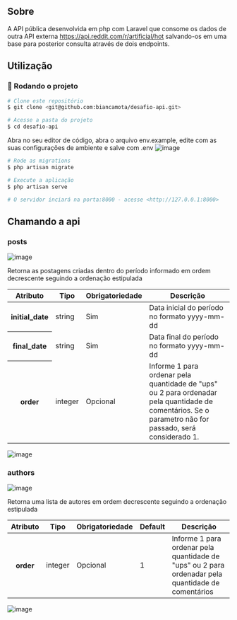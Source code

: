 

## Sobre

A API pública desenvolvida em php com Laravel que consome os dados de outra API externa https://api.reddit.com/r/artificial/hot salvando-os em uma base para posterior consulta através de dois endpoints.

## Utilização

### 🎲 Rodando o projeto

```bash
# Clone este repositório
$ git clone <git@github.com:biancamota/desafio-api.git>

# Acesse a pasta do projeto
$ cd desafio-api
```
Abra no seu editor de código, abra o arquivo env.example, edite com as suas configurações de ambiente e salve com .env
![image](https://user-images.githubusercontent.com/12559964/160451010-2fc84217-572f-4034-92c6-a9f5e57b8d24.png)

```bash
# Rode as migrations
$ php artisan migrate

# Execute a aplicação 
$ php artisan serve

# O servidor inciará na porta:8000 - acesse <http://127.0.0.1:8000>
```
## Chamando a api

### posts

![image](https://user-images.githubusercontent.com/12559964/160456195-cb9e30c9-2736-41ee-aa25-6f794ad08f02.png)

Retorna as postagens criadas dentro do período informado em ordem decrescente seguindo a ordenação estipulada

<table>
  <thead>
    <tr>
      <th>Atributo</th>
      <th>Tipo</th>
      <th>Obrigatoriedade</th>
      <th>Descrição</th>
    </tr>
  </thead>
  <tbody>
    <tr>
      <th>initial_date</th>
      <td>string</td>
      <td>Sim</td>
      <td>Data inicial do período no formato yyyy-mm-dd</td>
    </tr>
    <tr>
      <th>final_date</th>
      <td>string</td>
      <td>Sim</td>
      <td>Data final do período no formato yyyy-mm-dd</td>
    </tr>
    <tr>
      <th>order</th>
      <td>integer</td>
      <td>Opcional</td>
      <td>Informe 1 para ordenar pela quantidade de "ups" ou 2 para ordenadar pela quantidade de comentários. Se o parametro não for passado, será considerado 1.</td>
    </tr>
    
  </tbody>
</table>

![image](https://user-images.githubusercontent.com/12559964/160455337-bb089104-9c66-4c84-8eaa-fbb7c889fa40.png)



### authors

![image](https://user-images.githubusercontent.com/12559964/160456311-a097d931-e230-4be8-a410-90ca583c91a7.png)

Retorna uma lista de autores em ordem decrescente seguindo a ordenação estipulada

<table>
  <thead>
    <tr>
      <th>Atributo</th>
      <th>Tipo</th>
      <th>Obrigatoriedade</th>
      <th>Default</th>
      <th>Descrição</th>
    </tr>
  </thead>
  <tbody>
    <tr>
      <th>order</th>
      <td>integer</td>
      <td>Opcional</td>
      <td>1</td>
      <td>Informe 1 para ordenar pela quantidade de "ups" ou 2 para ordenadar pela quantidade de comentários</td>
    </tr>
    
  </tbody>
</table>

![image](https://user-images.githubusercontent.com/12559964/160456435-dd97a757-39ef-452c-a89b-b72de46d81c1.png)



